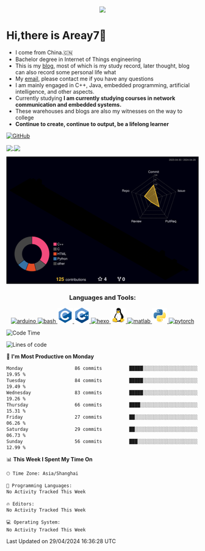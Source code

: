 
<h3 align="center">
  <a href="https://git.io/typing-svg">
    <!--     <img src="https://readme-typing-svg.herokuapp.com/?lines=Hello,+There!;This+is+Areay7....;Nice+to+meet+you!&center=true&size=30"> -->
    <img
      src="https://readme-typing-svg.herokuapp.com?font=Charis+SIL&size=30&duration=3000&color=1AACF7&center=true&vCenter=true&lines=Hello%2C+There!;This+is+Areay7!;Nice+to+meet+you!">
  </a>
  </h1>

# Hi,there is Areay7👋
- I come from China.🇨🇳
- Bachelor degree in Internet of Things engineering
- This is my [blog](https://myblog.areay7.top), most of which is my study record, later thought, blog can also record some personal life what
- My [email](2507549477@qq.com), please contact me if you have any questions
- I am mainly engaged in C++, Java, embedded programming, artificial intelligence, and other aspects.
- Currently studying **I am currently studying courses in network communication and embedded systems.**
- These warehouses and blogs are also my witnesses on the way to college
- **Continue to create, continue to output, be a lifelong learner**






  

<a href="https://myblog.areay7.top" target="_blank" rel="noopener noreferrer"><img src="https://img.shields.io/static/v1?label=myblog.areay7.top&message=MyBlog&color=gray&labelColor=2C68C3&style=flat&logo=MicroSoftOneDrive&logoColor=white" alt="GitHub" /></a>




<a href="https://areay7.github.io/">
  <img align="center" src="https://github-profile-trophy.vercel.app/?username=Areay7&row=1&column=4"/>
</a>


<a href="https://areay7.github.io/">
  <img align="center" src="https://github-readme-stats.vercel.app/api?username=Areay7&hide=contribs"/>
</a>



![](./profile-3d-contrib/profile-night-rainbow.svg)


<h3 align="center">Languages and Tools:</h3>
<p align="center"> <a href="https://www.arduino.cc/" target="_blank" rel="noreferrer"> <img src="https://cdn.worldvectorlogo.com/logos/arduino-1.svg" alt="arduino" width="40" height="40"/> </a> <a href="https://www.gnu.org/software/bash/" target="_blank" rel="noreferrer"> <img src="https://www.vectorlogo.zone/logos/gnu_bash/gnu_bash-icon.svg" alt="bash" width="40" height="40"/> </a> <a href="https://www.cprogramming.com/" target="_blank" rel="noreferrer"> <img src="https://raw.githubusercontent.com/devicons/devicon/master/icons/c/c-original.svg" alt="c" width="40" height="40"/> </a> <a href="https://www.w3schools.com/cpp/" target="_blank" rel="noreferrer"> <img src="https://raw.githubusercontent.com/devicons/devicon/master/icons/cplusplus/cplusplus-original.svg" alt="cplusplus" width="40" height="40"/> </a> <a href="hexo.io/" target="_blank" rel="noreferrer"> <img src="https://www.vectorlogo.zone/logos/hexoio/hexoio-icon.svg" alt="hexo" width="40" height="40"/> </a> <a href="https://www.linux.org/" target="_blank" rel="noreferrer"> <img src="https://raw.githubusercontent.com/devicons/devicon/master/icons/linux/linux-original.svg" alt="linux" width="40" height="40"/> </a> <a href="https://www.mathworks.com/" target="_blank" rel="noreferrer"> <img src="https://upload.wikimedia.org/wikipedia/commons/2/21/Matlab_Logo.png" alt="matlab" width="40" height="40"/> </a> <a href="https://www.python.org" target="_blank" rel="noreferrer"> <img src="https://raw.githubusercontent.com/devicons/devicon/master/icons/python/python-original.svg" alt="python" width="40" height="40"/> </a> <a href="https://pytorch.org/" target="_blank" rel="noreferrer"> <img src="https://www.vectorlogo.zone/logos/pytorch/pytorch-icon.svg" alt="pytorch" width="40" height="40"/> </a> </p>


<!--START_SECTION:waka-->
![Code Time](http://img.shields.io/badge/Code%20Time-143%20hrs%201%20min-blue)

![Lines of code](https://img.shields.io/badge/From%20Hello%20World%20I%27ve%20Written-1.5%20million%20lines%20of%20code-blue)

📅 **I'm Most Productive on Monday** 

```text
Monday                   86 commits          █████░░░░░░░░░░░░░░░░░░░░   19.95 % 
Tuesday                  84 commits          █████░░░░░░░░░░░░░░░░░░░░   19.49 % 
Wednesday                83 commits          █████░░░░░░░░░░░░░░░░░░░░   19.26 % 
Thursday                 66 commits          ████░░░░░░░░░░░░░░░░░░░░░   15.31 % 
Friday                   27 commits          ██░░░░░░░░░░░░░░░░░░░░░░░   06.26 % 
Saturday                 29 commits          ██░░░░░░░░░░░░░░░░░░░░░░░   06.73 % 
Sunday                   56 commits          ███░░░░░░░░░░░░░░░░░░░░░░   12.99 % 
```


📊 **This Week I Spent My Time On** 

```text
🕑︎ Time Zone: Asia/Shanghai

💬 Programming Languages: 
No Activity Tracked This Week

🔥 Editors: 
No Activity Tracked This Week

💻 Operating System: 
No Activity Tracked This Week
```


 Last Updated on 29/04/2024 16:36:28 UTC
<!--END_SECTION:waka-->
